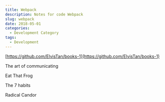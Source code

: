 ```yaml
---
title: Webpack
description: Notes for code Webpack
slug: webpack
date: 2018-05-01
categories:
  - Development Category
tags:
  - Development
---
```



[https://github.com/ElvisTan/books-1](https://github.com/ElvisTan/books-1)

The art of communicating

Eat That Frog

The 7 habits

Radical Candor